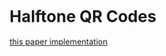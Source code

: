 # Halftone QR Codes
[this paper implementation](http://cgv.cs.nthu.edu.tw/download/file?guid=a3f1b3da-4b13-11e5-846f-00113247b9b2)

